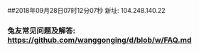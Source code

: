 ##2018年09月28日07时12分07秒 新址: 104.248.140.22
### 兔友常见问题及解答: https://github.com/wanggonging/d/blob/w/FAQ.md
